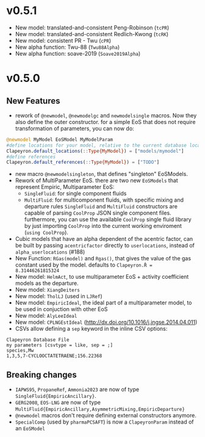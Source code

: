 # v0.5.1
- New model: translated-and-consistent Peng-Robinson (`tcPR`)
- New model: translated-and-consistent Redlich-Kwong (`tcRK`)
- New model: consistent PR - Twu (`cPR`)
- New alpha function: Twu-88 (`Twu88Alpha`)
 - New alpha function: soave-2019 (`Soave2019Alpha`)
 
# v0.5.0

## New Features
- rework of `@newmodel`, `@newmodelgc` and `newmodelsingle` macros. Now they also define the outer constructor. for a simple EoS that does not require transformation of parameters, you can now do:
```julia
@newmodel MyModel EoSModel MyModelParam
#define locations for your model, relative to the current database location
Clapeyron.default_locations(::Type{MyModel}) = ["models/mymodel"]
#define references
Clapeyron.default_references(::Type{MyModel}) = ["TODO"]
```
- new macro `@newmodelsingleton`, that defines "singleton" EoSModels.
- Rework of MultiParameter EoS. there are two new `EoSModels` that represent Empiric, Multiparameter EoS:
    - `SingleFluid`: for single component fluids
    - `MultiFluid`: for multicomponent fluids, with specific mixing and departure rules
    `SingleFluid` and `MultiFluid` constructors are capable of parsing `CoolProp` JSON single component files. furthermore, you can use the available `CoolProp` single fluid library by just importing `CoolProp` into the current working enviroment (`using CoolProp`).
- Cubic models that have an alpha dependent of the acentric factor, can be built by passing `acentricfactor` directly to `userlocations`, instead of `alpha_userlocations` (#188)
- New Function: `RGas(model)` and `Rgas()`, that gives the value of the gas constant used by the model. defaults to `Clapeyron.R̄ = 8.31446261815324`
- New model: `HelmAct`, to use multiparameter EoS + activity coefficient models as the departure.
- New model: `XiangDeiters`
- New model: `TholLJ` (used in `LJRef`)
- New model: `EmpiricIdeal`, the ideal part of a multiparameter model, to be used in conjuction with other EoS
- New model: `AlyLeeIdeal`
- New model: `CPLNGEstIdeal` (http://dx.doi.org/10.1016/j.jngse.2014.04.011)
- CSVs allow defining a `sep` keyword in the inline CSV options:
```
Clapeyron Database File
my parameters [csvtype = like, sep = ;]
species,Mw
1,3,5,7-CYCLOOCTATETRAENE;156.22368
```

## Breaking changes
-  `IAPWS95`, `PropaneRef`, `Ammonia2023` are now of type `SingleFluid{EmpiricAncillary}`.
- `GERG2008`, `EOS-LNG` are now of type `MultiFluid{EmpiricAncillary,AsymmetricMixing,EmpiricDeparture}`
- `@newmodel` macros don't require defining external constructors anymore.
- `SpecialComp` (used by `pharmaPCSAFT`) is now a `ClapeyronParam` instead of an `EoSModel`

